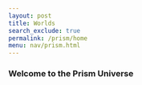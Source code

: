 ```yaml
---
layout: post 
title: Worlds
search_exclude: true
permalink: /prism/home
menu: nav/prism.html
---
```



### Welcome to the Prism Universe








